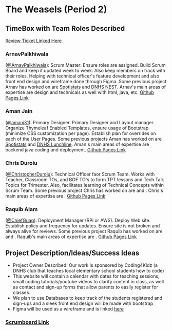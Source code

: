 # The Weasels (Period 2)


## TimeBox with Team Roles Described 

[Review Ticket Linked Here](https://github.com/ArnavPalkhiwala/APCSATri3/issues/7)

### ArnavPalkhiwala 
([@ArnavPalkhiwala](https://github.com/ArnavPalkhiwala)): Scrum Master: Ensure roles are assigned. Build Scrum Board and keep it updated week to week. Also keep members on track with their roles. Helping with technical officer's feature development and also front end design and wireframe done through Figma. Some previous project Arnav has worked on are [Spotistats](https://github.com/raad1masum/SpotiStats) and [DNHS NEST](https://github.com/rpeddakama/DNHS-Nest). Arnav's main areas of expertise are design and technicals as well with html, java, etc. [Github Pages Link](https://arnavpalkhiwala.github.io/APCSA-Tri3-Individual/)

### Aman Jain 
([@amanj31](https://github.com/amanjain31)): Primary Designer. Primary Designer and Layout manager. Organize Thymeleaf Enabled Templates, ensure usage of Bootstrap (minimize CSS customization per page). Establish plan for overrides on each of the User Pages. Some previous projects Aman has worked on are [Spotistats](https://github.com/raad1masum/SpotiStats) and [DNHS Lunchline](https://github.com/ashwinbabu888/AP-CSA-T2). Aman's main areas of expertise are backend java coding and deployment. [Github Pages Link](https://amanj31.github.io/Aman-T3-indiv/)

### Chris Duroiu 
([@ChristopherDuroiu](https://github.com/ChristopherDuroiu)): Technical Officer faor Scrum Team. Works with Teacher, Classroom TOs, and BOF TO's to form TPT lessons and Tech Talk Topics for Trimester. Also, facilitates learning of Technical Concepts within Scrum Team. Some previous project Chris has worked on are []() and [](). Chris's main areas of expertise are . [Github Pages Link](https://christopherduroiu.github.io/DataStructures2Tri3/)

### Raquib Alam 
([@ChiefGuap](https://github.com/ChiefGuap)): Deployment Manager (RPi or AWS). Deploy Web site. Establish policy and frequency for updates. Ensure site is not broken and always alive for reviews. Some previous project Raquib has worked on are []() and [](). Raquib's main areas of expertise are . [Github Pages Link](https://chiefguap.github.io/Trimester3DataScurtures/)



## Project Description/Ideas/Success Ideas
* Project Owner Described: Our work is sponsored by Coding4Kidz (a DNHS club that teaches local elementary school students how to code)
* This website will contain a calendar with dates for teaching sessions, small coding tutorials/youtube videos to clarify content in class, as well as contact and sign-up forms that allow parents to easily register for classes.  
* We plan to use Databases to keep track of the students registered and sign-ups and a sleek front end design will be made with bootstrap
* Figma will be used as a wireframe and is linked [here](https://www.figma.com/file/ZlMdwXET7GXIKG1iqHcoZN/AP-CSA-Tri-3-Coding4Kidz?node-id=0%3A1)

### [Scrumboard Link](https://github.com/amanj31/AP-CSA-T3/projects/1?add_cards_query=is%3Aopen)

